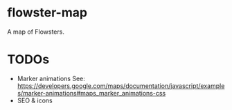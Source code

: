 # flowster-map

A map of Flowsters.

# TODOs

- Marker animations
  See: <https://developers.google.com/maps/documentation/javascript/examples/marker-animations#maps_marker_animations-css>
- SEO & icons
